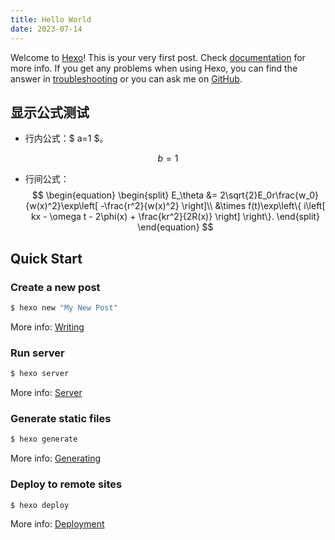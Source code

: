 ```yaml
---
title: Hello World
date: 2023-07-14
---
```


Welcome to [Hexo](https://hexo.io/)! This is your very first post. Check [documentation](https://hexo.io/docs/) for more info. If you get any problems when using Hexo, you can find the answer in [troubleshooting](https://hexo.io/docs/troubleshooting.html) or you can ask me on [GitHub](https://github.com/hexojs/hexo/issues).

## 显示公式测试

- 行内公式：$ a=1 $。

$$b=1$$

- 行间公式：
  $$
  \begin{equation}
      \begin{split}
          E_\theta &= 2\sqrt{2}E_0r\frac{w_0}{w(x)^2}\exp\left[ -\frac{r^2}{w(x)^2} \right]\\
          &\times f(t)\exp\left\{ i\left[ kx - \omega t - 2\phi(x) + \frac{kr^2}{2R(x)} \right] \right\}.
      \end{split}
  \end{equation}
  $$

## Quick Start

### Create a new post

```bash
$ hexo new "My New Post"
```

More info: [Writing](https://hexo.io/docs/writing.html)

### Run server

```bash
$ hexo server
```

More info: [Server](https://hexo.io/docs/server.html)

### Generate static files

```bash
$ hexo generate
```

More info: [Generating](https://hexo.io/docs/generating.html)

### Deploy to remote sites

```bash
$ hexo deploy
```

More info: [Deployment](https://hexo.io/docs/one-command-deployment.html)
